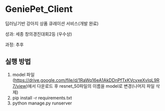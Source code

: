 # GeniePet_Client
딥러닝기반 강아지 상품 큐레이션 서비스(개발 완료)

성과: 세종 창의경진대회2등 (우수상)

과정: 추후 
## 실행 방법

1. model 파일(https://drive.google.com/file/d/1RaWq16eA1AkDDnPfTxKVcyxeXvIqL9R7/view)에서 다운로드 후 resnet_50파일의 이름을 model로 변경(나머지 파일 삭제)
2. pip install -r requirements.txt
3. python manage.py runserver

